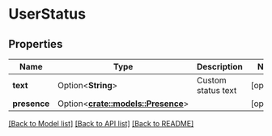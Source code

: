 # UserStatus

## Properties

Name | Type | Description | Notes
------------ | ------------- | ------------- | -------------
**text** | Option<**String**> | Custom status text | [optional]
**presence** | Option<[**crate::models::Presence**](Presence.md)> |  | [optional]

[[Back to Model list]](../README.md#documentation-for-models) [[Back to API list]](../README.md#documentation-for-api-endpoints) [[Back to README]](../README.md)


